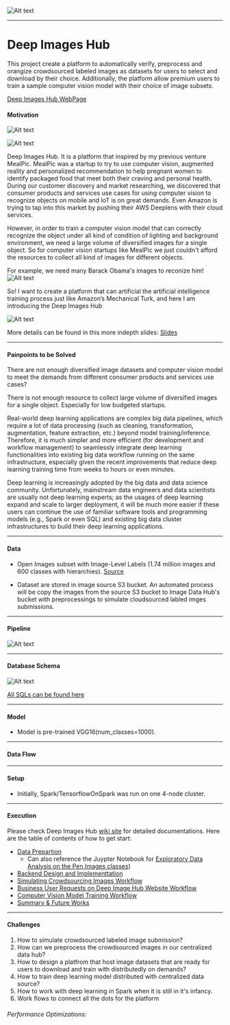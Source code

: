 
![Alt text](README_images/Deep_image_hub_logo_new.png?raw=true "Optional Title")


-----------------


# Deep Images Hub

This project create a platform to automatically verify, preprocess and orangize crowdsourced labeled images as datasets for users to select and download by their choice. Additionally, the platform allow premium users to train a sample computer vision model with their choice of image subsets. 


[Deep Images Hub WebPage](http://www.deepimagehub.space:5000/)




#### Motivation

![Alt text](README_images/MealPic_App_at_NYC_Media_Lab_Summit_2017_Demo%20(1).gif?raw=true "MealPic App at NYC Media Lab Summit 2017 Demo")

![Alt text](README_images/Motivation_1.png?raw=true "Motivation")

Deep Images Hub. It is a platform that inspired by my previous venture MealPic. MealPic was a startup to try to use computer vision, augmented reality and personalized recommendation to help pregnant women to identify packaged food that meet both their craving and personal health. During our customer discovery and market researching, we discovered that consumer products and services use cases for using computer vision to recognize objects on mobile and IoT is on great demands. Even Amazon is trying to tap into this market by pushing their AWS Deeplens with their cloud services.


However, in order to train a computer vision model that can correctly recognize the object under all kind of condition of lighting and background environment, we need a large volume of diversified images for a single object. So for computer vision startups like MealPic we just couldn't afford the resources to collect all kind of images for different objects.

For example, we need many Barack Obama's images to reconize him!
![Alt text](README_images/Example%20for%20reason%20of%20diversified%20images.jpg?raw=true "For example we need many Barack Obama's images to reconize him")


So! I want to create a platform that can artificial the artificial intelligence training process just like Amazon’s Mechanical Turk, and here I am introducing the Deep Images Hub

![Alt text](README_images/Simple%20Platform%20Blueprint.png?raw=true "Motivation")


More details can be found in this more indepth slides:
[Slides](https://docs.google.com/presentation/d/17XCa3oY8J-khs3DmT14Esi0rPLR4x-ynFPMEQ80cagw/edit#slide=id.g36132c4481_0_39)

<hr/>

#### Painpoints to be Solved

There are not enough diversified image datasets and computer vision model to meet the demands from different consumer products and services use cases?

There is not enough resource to collect large volume of diversified images for a single object. Especially for low budgeted startups.

Real-world deep learning applications are complex big data pipelines, which require a lot of data processing (such as cleaning, transformation, augmentation, feature extraction, etc.) beyond model training/inference. Therefore, it is much simpler and more efficient (for development and workflow management) to seamlessly integrate deep learning functionalities into existing big data workflow running on the same infrastructure, especially given the recent improvements that reduce deep learning training time from weeks to hours or even minutes.

Deep learning is increasingly adopted by the big data and data science community. Unfortunately, mainstream data engineers and data scientists are usually not deep learning experts; as the usages of deep learning expand and scale to larger deployment, it will be much more easier if these users can continue the use of familiar software tools and programming models (e.g., Spark or even SQL) and existing big data cluster infrastructures to build their deep learning applications.

<hr/>

#### Data

* Open Images subset with Image-Level Labels (1.74 million images and 600 classes with hierarchies). [Source](https://storage.googleapis.com/openimages/web/factsfigures.html)

* Dataset are stored in image source S3 bucket. An automated process will be copy the images from the source S3 bucket to Image Data Hub's bucket with preprocessings to simulate cloudsourced labled imges submissions. 

<hr/>

#### Pipeline

![Alt text](README_images/Pipeline.png?raw=true "For Future Distributed Ready Training Pipeline")


<hr/>

#### Database Schema

![Alt text](README_images/Database%20Schema.png?raw=true "Databae Schema")

 [All SQLs can be found here](/sql)

<hr/>

#### Model

* Model is pre-trained VGG16(num_classes=1000).

<hr/>



#### Data Flow



<hr/>

#### Setup

* Initially, Spark/TensorflowOnSpark was run on one 4-node cluster.


<hr/>

#### Execution

Please check Deep Images Hub [wiki site](../../wiki) for detailed
documentations. Here are the table of contents of how to get start:

* [Data Prepartion](../../wiki/Data-Preparation) 
  * Can also reference the Juypter Notebook for [Exploratory Data Analysis on the Pen Images classes](https://github.com/heng2j/Deep_Images_Hub/blob/master/doc/noteBooks/Exploratory%20Data%20Analysis%20on%20Open%20Images%20Classes.ipynb))
* [Backend Design and Implementtation](../../wiki/Design-and-Planing)
* [Simulating Crowdsourcing Images Workflow](../../wiki/Image-Suppliers-Implementation)
* [Business User Requests on Deep Image Hub Website Workflow](../../wiki/Business-Users-Requests-Implementation)
* [Computer Vision Model Training Workflow](../../wiki/Premium-Business-Users-Requests-Implementation)
* [Summary & Future Works](../../wiki/Results-and-Future-Works)



<hr/>

#### Challenges

1. How to simulate crowdsourced labeled image submission?
2. How can we preprocess the crowdsourced images in our centralized data hub?
3. How to design a platfrom that host image datasets that are ready for users to download and train with distributedly on demands?
4. How to train deep learning model distributed with centralized data source?
5. How to work with deep learning in Spark when it is still in it's infancy.
6. Work flows to connect all the dots for the platform


###### Performance Optimizations:
